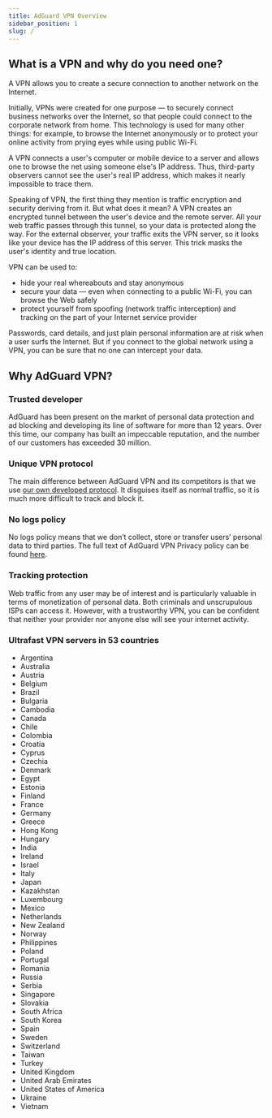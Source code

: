 ```yaml
---
title: AdGuard VPN Overview
sidebar_position: 1
slug: /
---
```


## What is a VPN and why do you need one?

A VPN allows you to create a secure connection to another network on the Internet.

Initially, VPNs were created for one purpose — to securely connect business networks over the Internet, so that people could connect to the corporate network from home. This technology is used for many other things: for example, to browse the Internet anonymously or to protect your online activity from prying eyes while using public Wi-Fi.

A VPN connects a user's computer or mobile device to a server and allows one to browse the net using someone else's IP address. Thus, third-party observers cannot see the user's real IP address, which makes it nearly impossible to trace them.

Speaking of VPN, the first thing they mention is traffic encryption and security deriving from it. But what does it mean? A VPN creates an encrypted tunnel between the user's device and the remote server. All your web traffic passes through this tunnel, so your data is protected along the way. For the external observer, your traffic exits the VPN server, so it looks like your device has the IP address of this server. This trick masks the user's identity and true location.

VPN can be used to:

- hide your real whereabouts and stay anonymous
- secure your data — even when connecting to a public Wi-Fi, you can browse the Web safely
- protect yourself from spoofing (network traffic interception) and tracking on the part of your Internet service provider

Passwords, card details, and just plain personal information are at risk when a user surfs the Internet. But if you connect to the global network using a VPN, you can be sure that no one can intercept your data.

## Why AdGuard VPN?

### Trusted developer

AdGuard has been present on the market of personal data protection and ad blocking and developing its line of software for more than 12 years. Over this time, our company has built an impeccable reputation, and the number of our customers has exceeded 30 million.

### Unique VPN protocol

The main difference between AdGuard VPN and its competitors is that we use [our own developed protocol](/general/adguard-vpn-protocol.mdx). It disguises itself as normal traffic, so it is much more difficult to track and block it.

### No logs policy

No logs policy means that we don’t collect, store or transfer users’ personal data to third parties. The full text of AdGuard VPN Privacy policy can be found [here](https://adguard-vpn.com/privacy.html).

### Tracking protection

Web traffic from any user may be of interest and is particularly valuable in terms of monetization of personal data. Both criminals and unscrupulous ISPs can access it. However, with a trustworthy VPN, you can be confident that neither your provider nor anyone else will see your internet activity.

### Ultrafast VPN servers in 53 countries

* Argentina
* Australia
* Austria
* Belgium
* Brazil
* Bulgaria
* Cambodia
* Canada
* Chile
* Colombia
* Croatia
* Cyprus
* Czechia
* Denmark
* Egypt
* Estonia
* Finland
* France
* Germany
* Greece
* Hong Kong
* Hungary
* India
* Ireland
* Israel
* Italy
* Japan
* Kazakhstan
* Luxembourg
* Mexico
* Netherlands
* New Zealand
* Norway
* Philippines
* Poland
* Portugal
* Romania
* Russia
* Serbia
* Singapore
* Slovakia
* South Africa
* South Korea
* Spain
* Sweden
* Switzerland
* Taiwan
* Turkey
* United Kingdom
* United Arab Emirates
* United States of America
* Ukraine
* Vietnam
